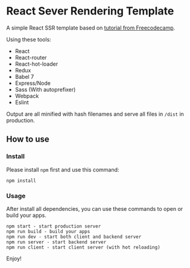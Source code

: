 # React Sever Rendering Template

A simple React SSR template based on [tutorial from Freecodecamp](https://medium.freecodecamp.org/demystifying-reacts-server-side-render-de335d408fe4).

Using these tools:

- React
- React-router
- React-hot-loader
- Redux
- Babel 7
- Express/Node
- Sass (With autoprefixer)
- Webpack
- Eslint

Output are all minified with hash filenames and serve all files in `/dist` in production.

## How to use

### Install

Please install `npm` first and use this command:

```
npm install
```

### Usage

After install all dependencies, you can use these commands to open or build your apps.

```
npm start - start production server
npm run build - build your apps
npm run dev - start both client and backend server
npm run server - start backend server
npm run client - start client server (with hot reloading)
```

Enjoy!
